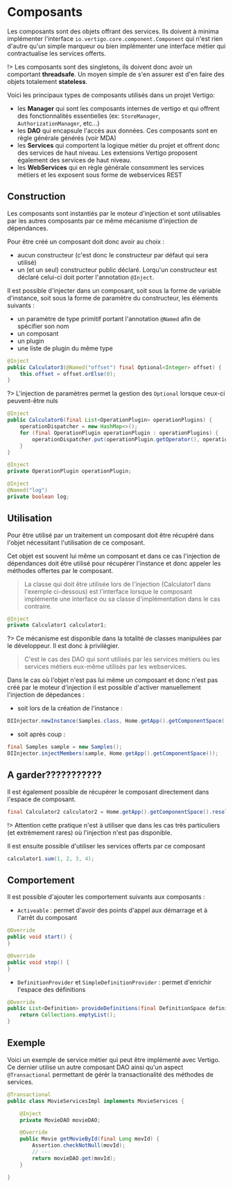 # Composants

Les composants sont des objets offrant des services.
Ils doivent à minima implémenter l'interface `io.vertigo.core.component.Component` qui n'est rien d'autre qu'un simple marqueur ou bien implémenter une interface métier qui contractualise les services offerts.

!> Les composants sont des singletons, ils doivent donc avoir un comportant **threadsafe**. Un moyen simple de s'en assurer est d'en faire des objets totalement **stateless**.

Voici les principaux types de composants utilisés dans un projet Vertigo:
- les **Manager** qui sont les composants internes de vertigo et qui offrent des fonctionnalités essentielles (ex: `StoreManager`,  `AuthorizationManager`, etc...) 
- les **DAO** qui encapsule l'accès aux données. Ces composants sont en règle générale générés (voir MDA)
- les **Services** qui comportent la logique métier du projet et offrent donc des services de haut niveau. Les extensions Vertigo proposent également des services de haut niveau.
- les **WebServices** qui en règle générale consomment les services métiers et les exposent sous forme de webservices REST


## Construction

Les composants sont instantiés par le moteur d'injection et sont utilisables par les autres composants par ce même mécanisme d'injection de dépendances.

Pour être créé un composant doit donc avoir au choix :

- aucun constructeur (c'est donc le constructeur par défaut qui sera utilisé)
- un (et un seul) constructeur public déclaré. Lorqu'un constructeur est déclaré celui-ci doit porter l'annotation `@Inject`. 


Il est possible d'injecter dans un composant, soit sous la forme de variable d'instance, soit sous la forme de paramètre du constructeur, les éléments suivants :

- un paramètre de type primitif portant l'annotation `@Named` afin de spécifier son nom
- un composant
- un plugin
- une liste de plugin du même type 


```java
@Inject
public Calculator3(@Named("offset") final Optional<Integer> offset) {
	this.offset = offset.orElse(0);
}
```

?> L'injection de paramètres permet la gestion des `Optional` lorsque ceux-ci peuvent-être nuls


```java
@Inject
public Calculator6(final List<OperationPlugin> operationPlugins) {
	operationDispatcher = new HashMap<>();
	for (final OperationPlugin operationPlugin : operationPlugins) {
		operationDispatcher.put(operationPlugin.getOperator(), operationPlugin);
	}
}
```

```java
@Inject
private OperationPlugin operationPlugin;
```

```java
@Inject
@Named("log")
private boolean log;
```

## Utilisation

Pour être utilisé par un traitement un composant doit être récupéré dans l'objet nécessitant l'utilisation de ce composant. 

Cet objet est souvent lui même un composant et dans ce cas l'injection de dépendances doit être utilisé pour récupérer l'instance et donc appeler les méthodes offertes par le composant.

> La classe qui doit être utilisée lors de l'injection (Calculator1 dans l'exemple ci-dessous) est l'interface lorsque le composant implémente une interface ou sa classe d'implémentation dans le cas contraire.

```java
@Inject
private Calculator1 calculator1;
```

?> Ce mécanisme est disponible dans la totalité de classes manipulées par le développeur. Il est donc à privilégier.

> C'est le cas des DAO qui sont utilisés par les services métiers ou les services métiers eux-même utilisés par les webservices.

Dans le cas où l'objet n'est pas lui même un composant et donc n'est pas créé par le moteur d'injection il est possible d'activer manuellement l'injection de dépedances :
- soit lors de la création de l'instance :
```java
DIInjector.newInstance(Samples.class, Home.getApp().getComponentSpace())
```
- soit après coup :
```java
final Samples sample = new Samples();
DIInjector.injectMembers(sample, Home.getApp().getComponentSpace());
```

## A garder???????????

Il est également possible de récupérer le composant directement dans l'espace de composant.

```java
final Calculator2 calculator2 = Home.getApp().getComponentSpace().resolve(Calculator2.class)
```
!> Attention cette pratique n'est à utiliser que dans les cas très particuliers (et extrèmement rares) où l'injection n'est pas disponible.

Il est ensuite possible d'utiliser les services offerts par ce composant

```java
calculator1.sum(1, 2, 3, 4);
```

## Comportement

Il est possible d'ajouter les comportement suivants aux composants :
- `Activeable` : permet d'avoir des points d'appel aux démarrage et à l'arrêt du composant

```java
@Override
public void start() {
}

@Override
public void stop() {
}
```

- `DefinitionProvider` et `SimpleDefinitionProvider` : permet d'enrichir l'espace des définitions
```java
@Override
public List<Definition> provideDefinitions(final DefinitionSpace definitionSpace) {
	return Collections.emptyList();
}
```

## Exemple

Voici un exemple de service métier qui peut être implémenté avec Vertigo. Ce dernier utilise un autre composant DAO ainsi qu'un aspect `@Transactional` permettant de gérér la transactionalité des méthodes de services.

```java
@Transactional
public class MovieServicesImpl implements MovieServices {

	@Inject
	private MovieDAO movieDAO;

	@Override
	public Movie getMovieById(final Long movId) {
		Assertion.checkNotNull(movId);
		// ---
		return movieDAO.get(movId);
	}

}
```